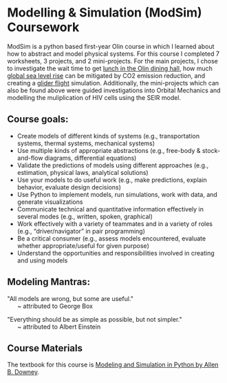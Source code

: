 # Modelling &amp; Simulation (ModSim) Coursework

ModSim is a python based first-year Olin course in which I learned about how to abstract and model physical systems. For this course I completed 7 worksheets, 3 projects, and 2 mini-projects. For the main projects, I chose to investigate the wait time to get [lunch in the Olin dining hall](https://github.com/liloheinrich/ModSim/blob/main/Best%20Assignments/Project%201%20Lunch%20Time!%20Bahar%20and%20Lilo.pdf), how much [global sea level rise](https://github.com/liloheinrich/ModSim/blob/main/Best%20Assignments/Project%202%20Sea%20Level%20Presentation.pdf) can be mitigated by CO2 emission reduction, and creating a [glider flight](https://github.com/liloheinrich/ModSim/blob/main/Best%20Assignments/Project%203%20Glider%20Flight%20Presentation.pdf) simulation. Additionally, the mini-projects which can also be found above were guided investigations into Orbital Mechanics and modelling the muliplication of HIV cells using the SEIR model.

## Course goals:

- Create models of different kinds of systems (e.g., transportation systems, thermal systems, mechanical systems) 
- Use multiple kinds of appropriate abstractions (e.g., free-body &amp; stock-and-flow diagrams, differential equations) 
- Validate the predictions of models using different approaches (e.g., estimation, physical laws, analytical solutions)
- Use your models to do useful work (e.g., make predictions, explain behavior, evaluate design decisions)
- Use Python to implement models, run simulations, work with data, and generate visualizations
- Communicate technical and quantitative information effectively in several modes (e.g., written, spoken, graphical)
- Work effectively with a variety of teammates and in a variety of roles (e.g., “driver/navigator” in pair programming)
- Be a critical consumer (e.g., assess models encountered, evaluate whether appropriate/useful for given purpose)
- Understand the opportunities and responsibilities involved in creating and using models

## Modeling Mantras:
"All models are wrong, but some are useful."  
&nbsp;&nbsp;&nbsp;&nbsp;&nbsp;&nbsp;~ attributed to George Box

"Everything should be as simple as possible, but not simpler."  
&nbsp;&nbsp;&nbsp;&nbsp;&nbsp;&nbsp;~ attributed to Albert Einstein

## Course Materials
The textbook for this course is [Modeling and Simulation in Python by Allen B. Downey](http://greenteapress.com/modsimpy/ModSimPy3.pdf).
